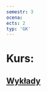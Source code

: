 ```yaml
---
semestr: 3
ocena: 
ects: 2
typ: 'GK'
---
```


# Kurs:
## [Wykłady](Notatki/Semestr%203/Niezawodność%20i%20diagnostyka%20układów%20cyfrowych%201/Wykłady/Wykłady.md)